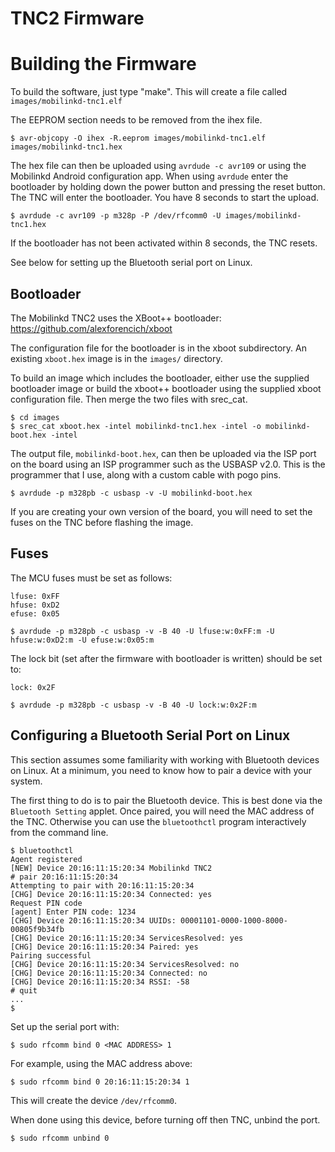 TNC2 Firmware
====

# Building the Firmware

To build the software, just type "make".  This will create a file called ``images/mobilinkd-tnc1.elf``

The EEPROM section needs to be removed from the ihex file.

    $ avr-objcopy -O ihex -R.eeprom images/mobilinkd-tnc1.elf images/mobilinkd-tnc1.hex

The hex file can then be uploaded using ``avrdude -c avr109`` or using the
Mobilinkd Android configuration app.  When using ``avrdude`` enter the bootloader by holding down the power button and pressing the reset button.  The TNC will enter the bootloader.  You have 8 seconds to start the upload.

    $ avrdude -c avr109 -p m328p -P /dev/rfcomm0 -U images/mobilinkd-tnc1.hex

If the bootloader has not been activated within 8 seconds, the TNC resets.    

See below for setting up the Bluetooth serial port on Linux.

## Bootloader

The Mobilinkd TNC2 uses the XBoot++ bootloader: https://github.com/alexforencich/xboot

The configuration file for the bootloader is in the xboot subdirectory.
An existing ``xboot.hex`` image is in the ``images/`` directory.

To build an image which includes the bootloader, either use the supplied
bootloader image or build the xboot++ bootloader using the supplied xboot
configuration file.  Then merge the two files with srec_cat.

    $ cd images
    $ srec_cat xboot.hex -intel mobilinkd-tnc1.hex -intel -o mobilinkd-boot.hex -intel

The output file, ``mobilinkd-boot.hex``, can then be uploaded via the
ISP port on the board using an ISP programmer such as the USBASP v2.0.  This
is the programmer that I use, along with a custom cable with pogo pins.

    $ avrdude -p m328pb -c usbasp -v -U mobilinkd-boot.hex
    
If you are creating your own version of the board, you will need to set the
fuses on the TNC before flashing the image.

## Fuses

The MCU fuses must be set as follows:

    lfuse: 0xFF
    hfuse: 0xD2
    efuse: 0x05
    
    $ avrdude -p m328pb -c usbasp -v -B 40 -U lfuse:w:0xFF:m -U hfuse:w:0xD2:m -U efuse:w:0x05:m

The lock bit (set after the firmware with bootloader is written) should be set to:

    lock: 0x2F

    $ avrdude -p m328pb -c usbasp -v -B 40 -U lock:w:0x2F:m 

## Configuring a Bluetooth Serial Port on Linux

This section assumes some familiarity with working with Bluetooth devices on Linux.  At a minimum, you need to know how to pair a device with your system.

The first thing to do is to pair the Bluetooth device.  This is best done
via the ``Bluetooth Setting`` applet.  Once paired, you will need the MAC
address of the TNC.  Otherwise you can use the ``bluetoothctl`` program
interactively from the command line.

    $ bluetoothctl
    Agent registered
    [NEW] Device 20:16:11:15:20:34 Mobilinkd TNC2
    # pair 20:16:11:15:20:34
    Attempting to pair with 20:16:11:15:20:34
    [CHG] Device 20:16:11:15:20:34 Connected: yes
    Request PIN code
    [agent] Enter PIN code: 1234
    [CHG] Device 20:16:11:15:20:34 UUIDs: 00001101-0000-1000-8000-00805f9b34fb
    [CHG] Device 20:16:11:15:20:34 ServicesResolved: yes
    [CHG] Device 20:16:11:15:20:34 Paired: yes
    Pairing successful
    [CHG] Device 20:16:11:15:20:34 ServicesResolved: no
    [CHG] Device 20:16:11:15:20:34 Connected: no
    [CHG] Device 20:16:11:15:20:34 RSSI: -58
    # quit
    ...
    $
    

Set up the serial port with:

    $ sudo rfcomm bind 0 <MAC ADDRESS> 1

For example, using the MAC address above:

    $ sudo rfcomm bind 0 20:16:11:15:20:34 1

This will create the device ``/dev/rfcomm0``.

When done using this device, before turning off then TNC, unbind the port.

    $ sudo rfcomm unbind 0
